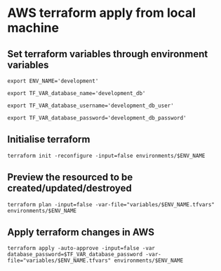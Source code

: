 # AWS terraform apply from local machine

## Set terraform variables through environment variables

    export ENV_NAME='development'

    export TF_VAR_database_name='development_db'

    export TF_VAR_database_username='development_db_user'

    export TF_VAR_database_password='development_db_password'

## Initialise terraform

    terraform init -reconfigure -input=false environments/$ENV_NAME

## Preview the resourced to be created/updated/destroyed

    terraform plan -input=false -var-file="variables/$ENV_NAME.tfvars" environments/$ENV_NAME

## Apply terraform changes in AWS

    terraform apply -auto-approve -input=false -var database_password=$TF_VAR_database_password -var-file="variables/$ENV_NAME.tfvars" environments/$ENV_NAME